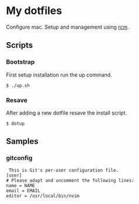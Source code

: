 # My dotfiles

Configure mac. Setup and management using [rcm](http://thoughtbot.github.io/rcm/rcm.7.html).

## Scripts

### Bootstrap

First setup installation run the up command.

```
$ ./up.sh
```

### Resave

After adding a new dotfile resave the install script.

```
$ dotup
```

## Samples

### gitconfig

```
 This is Git's per-user configuration file.
[user]
# Please adapt and uncomment the following lines:
name = NAME 
email = EMAIL 
editor = /usr/local/bin/nvim
```
